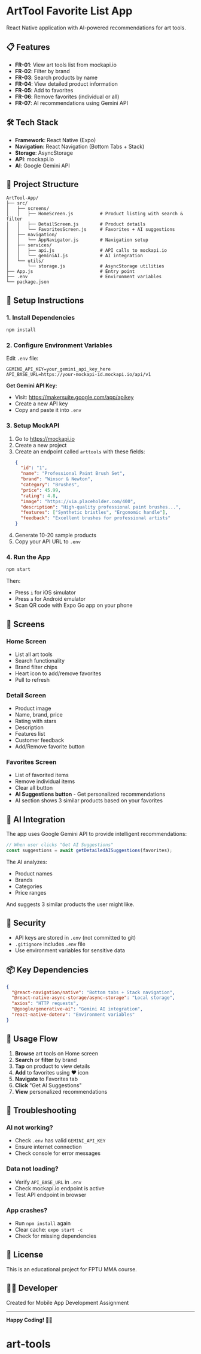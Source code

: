 # ArtTool Favorite List App

React Native application with AI-powered recommendations for art tools.

## 📋 Features

- **FR-01**: View art tools list from mockapi.io
- **FR-02**: Filter by brand
- **FR-03**: Search products by name
- **FR-04**: View detailed product information
- **FR-05**: Add to favorites
- **FR-06**: Remove favorites (individual or all)
- **FR-07**: AI recommendations using Gemini API

## 🛠 Tech Stack

- **Framework**: React Native (Expo)
- **Navigation**: React Navigation (Bottom Tabs + Stack)
- **Storage**: AsyncStorage
- **API**: mockapi.io
- **AI**: Google Gemini API

## 📁 Project Structure

```
ArtTool-App/
├── src/
│   ├── screens/
│   │   ├── HomeScreen.js          # Product listing with search & filter
│   │   ├── DetailScreen.js        # Product details
│   │   └── FavoritesScreen.js     # Favorites + AI suggestions
│   ├── navigation/
│   │   └── AppNavigator.js        # Navigation setup
│   ├── services/
│   │   ├── api.js                 # API calls to mockapi.io
│   │   └── geminiAI.js            # AI integration
│   └── utils/
│       └── storage.js             # AsyncStorage utilities
├── App.js                         # Entry point
├── .env                           # Environment variables
└── package.json
```

## 🚀 Setup Instructions

### 1. Install Dependencies

```bash
npm install
```

### 2. Configure Environment Variables

Edit `.env` file:

```env
GEMINI_API_KEY=your_gemini_api_key_here
API_BASE_URL=https://your-mockapi-id.mockapi.io/api/v1
```

**Get Gemini API Key:**
- Visit: https://makersuite.google.com/app/apikey
- Create a new API key
- Copy and paste it into `.env`

### 3. Setup MockAPI

1. Go to https://mockapi.io
2. Create a new project
3. Create an endpoint called `arttools` with these fields:
   ```json
   {
     "id": "1",
     "name": "Professional Paint Brush Set",
     "brand": "Winsor & Newton",
     "category": "Brushes",
     "price": 45.99,
     "rating": 4.8,
     "image": "https://via.placeholder.com/400",
     "description": "High-quality professional paint brushes...",
     "features": ["Synthetic bristles", "Ergonomic handle"],
     "feedback": "Excellent brushes for professional artists"
   }
   ```
4. Generate 10-20 sample products
5. Copy your API URL to `.env`

### 4. Run the App

```bash
npm start
```

Then:
- Press `i` for iOS simulator
- Press `a` for Android emulator
- Scan QR code with Expo Go app on your phone

## 📱 Screens

### Home Screen
- List all art tools
- Search functionality
- Brand filter chips
- Heart icon to add/remove favorites
- Pull to refresh

### Detail Screen
- Product image
- Name, brand, price
- Rating with stars
- Description
- Features list
- Customer feedback
- Add/Remove favorite button

### Favorites Screen
- List of favorited items
- Remove individual items
- Clear all button
- **AI Suggestions button** - Get personalized recommendations
- AI section shows 3 similar products based on your favorites

## 🤖 AI Integration

The app uses Google Gemini API to provide intelligent recommendations:

```javascript
// When user clicks "Get AI Suggestions"
const suggestions = await getDetailedAISuggestions(favorites);
```

The AI analyzes:
- Product names
- Brands
- Categories
- Price ranges

And suggests 3 similar products the user might like.

## 🔐 Security

- API keys are stored in `.env` (not committed to git)
- `.gitignore` includes `.env` file
- Use environment variables for sensitive data

## 📦 Key Dependencies

```json
{
  "@react-navigation/native": "Bottom tabs + Stack navigation",
  "@react-native-async-storage/async-storage": "Local storage",
  "axios": "HTTP requests",
  "@google/generative-ai": "Gemini AI integration",
  "react-native-dotenv": "Environment variables"
}
```

## 🎯 Usage Flow

1. **Browse** art tools on Home screen
2. **Search** or **filter** by brand
3. **Tap** on product to view details
4. **Add** to favorites using ❤️ icon
5. **Navigate** to Favorites tab
6. **Click** "Get AI Suggestions"
7. **View** personalized recommendations

## 🐛 Troubleshooting

### AI not working?
- Check `.env` has valid `GEMINI_API_KEY`
- Ensure internet connection
- Check console for error messages

### Data not loading?
- Verify `API_BASE_URL` in `.env`
- Check mockapi.io endpoint is active
- Test API endpoint in browser

### App crashes?
- Run `npm install` again
- Clear cache: `expo start -c`
- Check for missing dependencies

## 📄 License

This is an educational project for FPTU MMA course.

## 👨‍💻 Developer

Created for Mobile App Development Assignment

---

**Happy Coding! 🎨✨**
# art-tools
